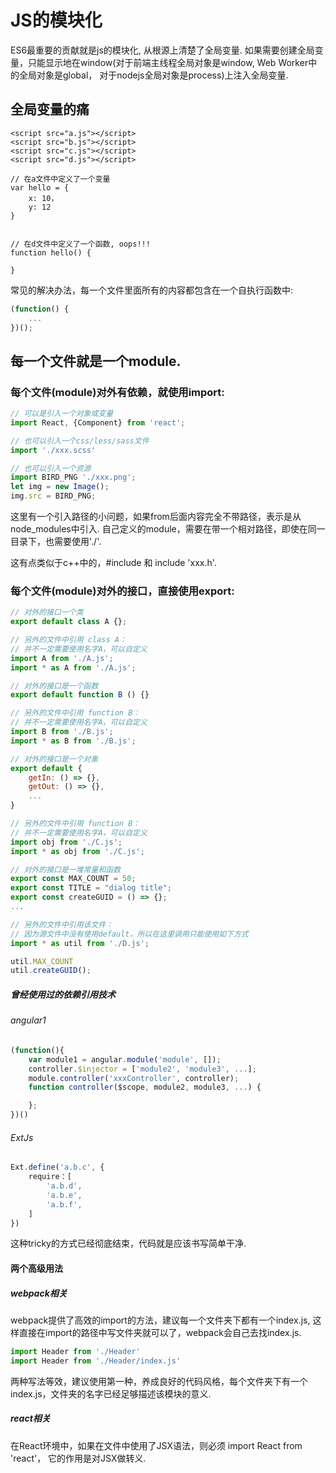 # JS的模块化

ES6最重要的贡献就是js的模块化, 从根源上清楚了全局变量. 
如果需要创建全局变量，只能显示地在window(对于前端主线程全局对象是window, Web Worker中的全局对象是global， 对于nodejs全局对象是process)上注入全局变量.

## 全局变量的痛
```
<script src="a.js"></script>
<script src="b.js"></script>
<script src="c.js"></script>
<script src="d.js"></script>

// 在a文件中定义了一个变量
var hello = {
    x: 10，
    y: 12
}


// 在d文件中定义了一个函数, oops!!!
function hello() {

}

```
常见的解决办法，每一个文件里面所有的内容都包含在一个自执行函数中:
```js
(function() {
    ...
})();
```


## 每一个文件就是一个module.

### 每个文件(module)对外有依赖，就使用import:

```js
// 可以是引入一个对象或变量
import React, {Component} from 'react';

// 也可以引入一个css/less/sass文件
import './xxx.scss'

// 也可以引入一个资源
import BIRD_PNG './xxx.png';
let img = new Image();
img.src = BIRD_PNG;

```

这里有一个引入路径的小问题，如果from后面内容完全不带路径，表示是从node_modules中引入.
自己定义的module，需要在带一个相对路径，即使在同一目录下，也需要使用'./'.

这有点类似于c++中的，#include <std> 和 include 'xxx.h'.





### 每个文件(module)对外的接口，直接使用export:

```js
// 对外的接口一个类
export default class A {};

// 另外的文件中引用 class A：
// 并不一定需要使用名字A，可以自定义
import A from './A.js';
import * as A from './A.js';
```

```js
// 对外的接口是一个函数
export default function B () {}

// 另外的文件中引用 function B：
// 并不一定需要使用名字A，可以自定义
import B from './B.js';
import * as B from './B.js';

```


```js
// 对外的接口是一个对象
export default {
    getIn: () => {},
    getOut: () => {},
    ...
}

// 另外的文件中引用 function B：
// 并不一定需要使用名字A，可以自定义
import obj from './C.js';
import * as obj from './C.js';
```


```js
// 对外的接口是一堆常量和函数
export const MAX_COUNT = 50;
export const TITLE = "dialog title";
export const createGUID = () => {};
...

// 另外的文件中引用该文件：
// 因为源文件中没有使用default，所以在这里调用只能使用如下方式
import * as util from './D.js';

util.MAX_COUNT 
util.createGUID();
```


##### 曾经使用过的依赖引用技术
###### angular1
```js
(function(){
    var module1 = angular.module('module', []);
    controller.$injector = ['module2', 'module3', ...];
    module.controller('xxxController', controller);
    function controller($scope, module2, module3, ...) {

    };
})()

```
###### ExtJs
```js
Ext.define('a.b.c', {
    require：[
        'a.b.d',
        'a.b.e',
        'a.b.f',
    ]
})

```
这种tricky的方式已经彻底结束，代码就是应该书写简单干净.


#### 两个高级用法

##### webpack相关
webpack提供了高效的import的方法，建议每一个文件夹下都有一个index.js, 这样直接在import的路径中写文件夹就可以了，webpack会自己去找index.js.
```js
import Header from './Header'
import Header from './Header/index.js'
```
两种写法等效，建议使用第一种，养成良好的代码风格，每个文件夹下有一个index.js，文件夹的名字已经足够描述该模块的意义.

##### react相关
在React环境中，如果在文件中使用了JSX语法，则必须 import React from 'react'， 它的作用是对JSX做转义.